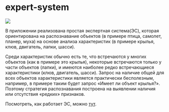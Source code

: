 # expert-system
![](expert_system.gif)

В приложении реализована простая экспертная система(ЭС), которая ориентирована на распознавание объектов (в примере птица, самолет, планер, муха) на основе анализа характеристик (в примере крылья, клюв, двигатель, лапки, шасси). 

Среди характеристик обычно есть те, что встречаются у многих объектов (как в примере это крылья), некоторые встречаются только у части объектов (лапки), и имеются наиболее редко встречающиеся характеристики (клюв, двигатель, шасси). 
Запрос на наличие общей для всех объектов характеристики является практически бесполезным, например, в примере таким будет запрос «Имеет ли объект крылья?». Поэтому стратегия распознавания построена на выявлении наличия или отсутствия «редких» признаков.

Посмотреть, как работает ЭС, можно [тут](https://lizaveta-karnila.github.io/expert-system/).

